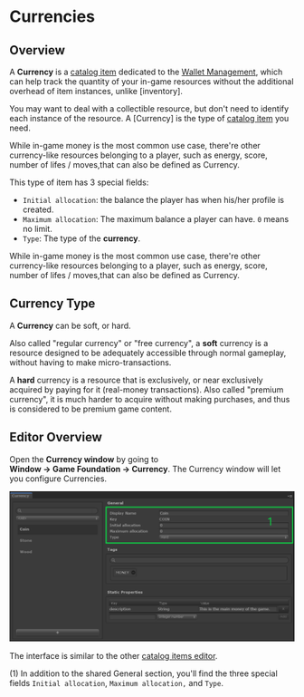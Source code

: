 # Currencies

## Overview

A __Currency__ is a [catalog item] dedicated to the [Wallet Management], which can help track the quantity of your in-game resources without the additional overhead of item instances, unlike [inventory]. 

You may want to deal with a collectible resource, but don't need to identify each instance of the resource. A [Currency] is the type of [catalog item] you need. 

While in-game money is the most common use case, there're other currency-like resources belonging to a player, such as energy, score, number of lifes / moves,that can also be defined as Currency. 

This type of item has 3 special fields:

- `Initial allocation`: the balance the player has when his/her profile is created.
- `Maximum allocation`: The maximum balance a player can have.
  `0` means no limit.
- `Type`: The type of the __currency__.

While in-game money is the most common use case, there're other currency-like resources belonging to a player, such as energy, score, number of lifes / moves,that can also be defined as Currency. 

## Currency Type

A __Currency__ can be soft, or hard.

Also called "regular currency" or "free currency", a __soft__ currency is a resource designed to be adequately accessible through normal gameplay, without having to make micro-transactions.

A __hard__ currency is a resource that is exclusively, or near exclusively acquired by paying for it (real-money transactions).
Also called "premium currency", it is much harder to acquire without making purchases, and thus is considered to be premium game content.

## Editor Overview

Open the __Currency window__ by going to __Window → Game Foundation → Currency__.
The Currency window will let you configure Currencies.

![Currency Editor Overview](../images/currency-editor.png)

The interface is similar to the other [catalog items editor].

(1) In addition to the shared General section, you'll find the three special fields `Initial allocation`, `Maximum allocation,` and `Type`.










[catalog item]: ../Catalog.md#Catalog-Items

[catalog items editor]: ../Catalog.md#Editor-Overview

[wallet management]: ../GameSystems/WalletManager.md
